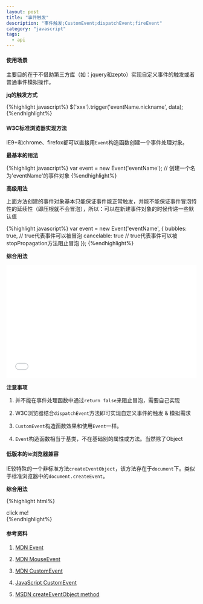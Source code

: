 ```yaml
---
layout: post
title: "事件触发"
description: "事件触发;CustomEvent;dispatchEvent;fireEvent"
category: "javascript"
tags: 
  - api
---
```


#### 使用场景

主要目的在于不借助第三方库（如：jquery和zepto）实现自定义事件的触发或者普通事件模拟操作。

__jq的触发方式__

{%highlight javascript%}
$('xxx').trigger('eventName.nickname', data);
{%endhighlight%}

#### W3C标准浏览器实现方法

IE9+和chrome、firefox都可以直接用`Event`构造函数创建一个事件处理对象。

__最基本的用法__

{%highlight javascript%}
var event = new Event('eventName'); // 创建一个名为'eventName'的事件对象
{%endhighlight%}

__高级用法__

上面方法创建的事件对象基本只能保证事件能正常触发，并能不能保证事件冒泡特性的延续性（即压根就不会冒泡），所以：可以在新建事件对象的时候传递一些默认值

{%highlight javascript%}
var event = new Event('eventName', {
        bubbles: true, // true代表事件可以被冒泡
        cancelable: true // true代表事件可以被stopPropagation方法阻止冒泡
    });
{%endhighlight%}

__综合用法__

<iframe width="100%" height="300" src="//jsfiddle.net/Poised_flw/o6L3y5rc/embedded/" allowfullscreen="allowfullscreen" frameborder="0"></iframe>

__注意事项__

1. 并不能在事件处理函数中通过`return false`来阻止冒泡，需要自己实现

2. W3C浏览器结合`dispatchEvent`方法即可实现自定义事件的触发 & 模拟需求

3. `CustomEvent`构造函数效果和使用`Event`一样。

4. `Event`构造函数相当于基类，不在基础别的属性或方法。当然除了Object

#### 低版本的ie浏览器兼容

IE较特殊的一个非标准方法`createEventObject`，该方法存在于`document`下。类似于标准浏览器中的`document.createEvent`。

__综合用法__

{%highlight html%}
<div id="test">click me!</div>
<script>
var oTest = document.getElementById('test');

oTest.attachEvent('onclick', function () {
    alert('click');
});

// trigger click
var eventObj = document.createEventObject();
event.cancelBubble = true;
event.data = 'trigger from simulate';

oTest.fireEvent('onclick', eventObj);
</script>
{%endhighlight%}

#### 参考资料

1. [MDN Event](https://developer.mozilla.org/en-US/docs/Web/API/Event)

2. [MDN MouseEvent](https://developer.mozilla.org/en-US/docs/Web/API/MouseEvent)

3. [MDN CustomEvent](https://developer.mozilla.org/en-US/docs/Web/API/CustomEvent)

4. [JavaScript CustomEvent](http://davidwalsh.name/customevent)

5. [MSDN createEventObject method](https://msdn.microsoft.com/en-us/library/ms536390%28v=vs.85%29.aspx)
